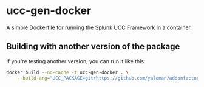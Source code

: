 # ucc-gen-docker

A simple Dockerfile for running the [Splunk UCC Framework](https://splunk.github.io/addonfactory-ucc-generator/) in a container.

## Building with another version of the package

If you're testing another version, you can run it like this:

```bash
docker build --no-cache -t ucc-gen-docker . \
    --build-arg="UCC_PACKAGE=git+https://github.com/yaleman/addonfactory-ucc-generator@openapi-schema-fix-multi-input"
```
